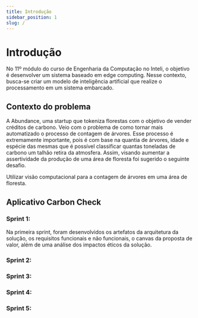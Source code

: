 ```yaml
---
title: Introdução
sidebar_position: 1
slug: /
---
```


# Introdução

No 11º módulo do curso de Engenharia da Computação no Inteli, o objetivo é desenvolver um sistema baseado em edge computing. Nesse contexto, busca-se criar um modelo de inteligência artificial que realize o processamento em um sistema embarcado.


## Contexto do problema
A Abundance, uma startup que tokeniza florestas com o objetivo de vender créditos de carbono. Veio com o problema de como tornar mais automatizado o processo de contagem de árvores. Esse processo é extremamente importante, pois é com base na quantia de árvores, idade e espécie das mesmas que é possível classificar quantas toneladas de carbono um talhão retira da atmosfera. Assim, visando aumentar a assertividade da produção de uma área de floresta foi sugerido o seguinte desafio. 

Utilizar visão computacional para a contagem de árvores em uma área de floresta. 

## Aplicativo Carbon Check


### Sprint 1:
Na primeira sprint, foram desenvolvidos os artefatos da arquitetura da solução, os requisitos funcionais e não funcionais, o canvas da proposta de valor, além de uma análise dos impactos éticos da solução.


### Sprint 2:


### Sprint 3:


### Sprint 4:


### Sprint 5:

